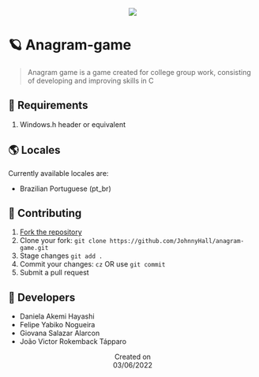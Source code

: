 <p align="center">
  <img src="https://i.imgur.com/MPYWaFB.png" />
</p>

# 🪐 Anagram-game
> Anagram game is a game created for college group work, consisting of developing and improving skills in C

## 📜 Requirements
1. Windows.h header or equivalent

## 🌎 Locales
Currently available locales are:
- Brazilian Portuguese (pt_br)

## 🤝 Contributing
1. [Fork the repository](https://github.com/JohnnyHall/anagram-game/fork)
2. Clone your fork: `git clone https://github.com/JohnnyHall/anagram-game.git`
3. Stage changes `git add .`
4. Commit your changes: `cz` OR use `git commit`
5. Submit a pull request

## 👤 Developers
- Daniela Akemi Hayashi    
- Felipe Yabiko Nogueira          
- Giovana Salazar Alarcon        
- João Victor Rokemback Tápparo

<p align="center">
  Created on <br>
  03/06/2022
</p>
